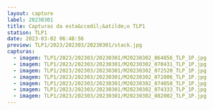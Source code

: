 ```yaml
---
layout: capture
label: 20230301
title: Capturas da esta&ccedil;&atilde;o TLP1
station: TLP1
date: 2023-03-02 06:48:56
preview: TLP1/2023/202303/20230301/stack.jpg
capturas:
  - imagem: TLP1/2023/202303/20230301/M20230302_064856_TLP_1P.jpg
  - imagem: TLP1/2023/202303/20230301/M20230302_070431_TLP_1P.jpg
  - imagem: TLP1/2023/202303/20230301/M20230302_072520_TLP_1P.jpg
  - imagem: TLP1/2023/202303/20230301/M20230302_072806_TLP_1P.jpg
  - imagem: TLP1/2023/202303/20230301/M20230302_074058_TLP_1P.jpg
  - imagem: TLP1/2023/202303/20230301/M20230302_074333_TLP_1P.jpg
  - imagem: TLP1/2023/202303/20230301/M20230302_082002_TLP_1P.jpg
---
```

